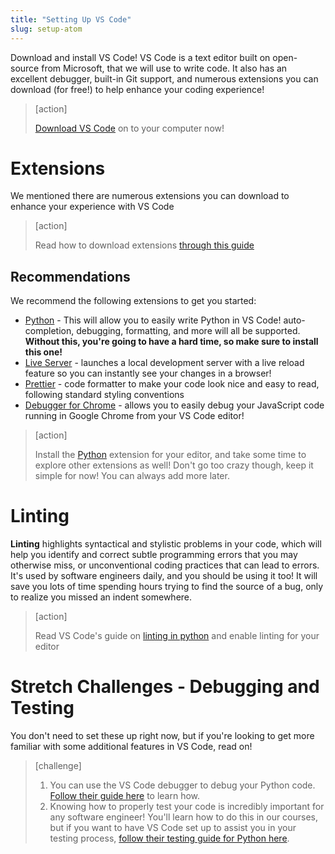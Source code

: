 ```yaml
---
title: "Setting Up VS Code"
slug: setup-atom
---
```


Download and install VS Code! VS Code is a text editor built on open-source from Microsoft, that we will use to write code. It also has an excellent debugger, built-in Git support, and numerous extensions you can download (for free!) to help enhance your coding experience!

> [action]
>
> [Download VS Code](https://code.visualstudio.com/) on to your computer now!

# Extensions

We mentioned there are numerous extensions you can download to enhance your experience with VS Code

> [action]
>
> Read how to download extensions [through this guide](https://code.visualstudio.com/docs/editor/extension-gallery)

## Recommendations

We recommend the following extensions to get you started:

- [Python](https://marketplace.visualstudio.com/items?itemName=ms-python.python) - This will allow you to easily write Python in VS Code! auto-completion, debugging, formatting, and more will all be supported. **Without this, you're going to have a hard time, so make sure to install this one!**
- [Live Server](https://marketplace.visualstudio.com/items?itemName=ritwickdey.LiveServer) - launches a local development server with a live reload feature so you can instantly see your changes in a browser!
- [Prettier](https://marketplace.visualstudio.com/items?itemName=esbenp.prettier-vscode) - code formatter to make your code look nice and easy to read, following standard styling conventions
- [Debugger for Chrome](https://marketplace.visualstudio.com/items?itemName=msjsdiag.debugger-for-chrome) - allows you to easily debug your JavaScript code running in Google Chrome from your VS Code editor!

> [action]
>
> Install the [Python](https://marketplace.visualstudio.com/items?itemName=ms-python.python) extension for your editor, and take some time to explore other extensions as well! Don't go too crazy though, keep it simple for now! You can always add more later.


# Linting

**Linting** highlights syntactical and stylistic problems in your code, which will help you identify and correct subtle programming errors that you may otherwise miss, or unconventional coding practices that can lead to errors. It's used by software engineers daily, and you should be using it too! It will save you lots of time spending hours trying to find the source of a bug, only to realize you missed an indent somewhere.

> [action]
>
> Read VS Code's guide on [linting in python](https://code.visualstudio.com/docs/python/linting) and enable linting for your editor

# Stretch Challenges - Debugging and Testing

You don't need to set these up right now, but if you're looking to get more familiar with some additional features in VS Code, read on!

> [challenge]
>
> 1. You can use the VS Code debugger to debug your Python code. [Follow their guide here](https://code.visualstudio.com/docs/python/debugging) to learn how.
> 1. Knowing how to properly test your code is incredibly important for any software engineer! You'll learn how to do this in our courses, but if you want to have VS Code set up to assist you in your testing process, [follow their testing guide for Python here](https://code.visualstudio.com/docs/python/testing).
